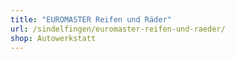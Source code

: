 ```yaml
---
title: "EUROMASTER Reifen und Räder"
url: /sindelfingen/euromaster-reifen-und-raeder/
shop: Autowerkstatt
---
```

